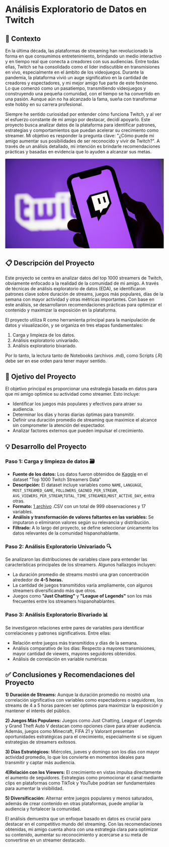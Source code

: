 # Análisis Exploratorio de Datos en Twitch

## 📝 Contexto

En la última década, las plataformas de streaming han revolucionado la forma en que consumimos entretenimiento, brindando un medio interactivo y en tiempo real que conecta a creadores con sus audiencias. Entre todas ellas, Twitch se ha consolidado como el líder indiscutible en transmisiones en vivo, especialmente en el ámbito de los videojuegos. Durante la pandemia, la plataforma vivió un auge significativo en la cantidad de creadores y espectadores, y mi mejor amigo fue parte de este fenómeno. Lo que comenzó como un pasatiempo, transmitiendo videojuegos y construyendo una pequeña comunidad, con el tiempo se ha convertido en una pasión. Aunque aún no ha alcanzado la fama, sueña con transformar este hobby en su carrera profesional.

Siempre he sentido curiosidad por entender cómo funciona Twitch, y al ver el esfuerzo constante de mi amigo por destacar, decidí apoyarlo. Este proyecto busca analizar datos de la plataforma para identificar patrones, estrategias y comportamientos que puedan acelerar su crecimiento como streamer. Mi objetivo es responder la pregunta clave: "¿Cómo puede mi amigo aumentar sus posibilidades de ser reconocido y vivir de Twitch?". A través de un análisis detallado, mi intención es brindarle recomendaciones prácticas y basadas en evidencia que lo ayuden a alcanzar sus metas.

![](https://github.com/rolivaresIA/EDA_Twitch/blob/main/images/Twitch_Main.png)

## 📋 Descripción del Proyecto 

Este proyecto se centra en analizar datos del top 1000 streamers de Twitch, obviamente enfocado a la realidad de la comunidad de mi amigo. A través de técnicas de análisis exploratorio de datos (EDA), se identificaron patrones clave sobre duración de streams, juegos más populares, días de la semana con mayor actividad y otras métricas importantes. Con base en este análisis, se desarrollaron recomendaciones prácticas para optimizar el contenido y maximizar la exposición en la plataforma.

El proyecto utiliza R como herramienta principal para la manipulación de datos y visualización, y se organiza en tres etapas fundamentales:

1) Carga y limpieza de los datos.
2) Análisis exploratorio univariado.
3) Análisis exploratorio bivariado.

Por lo tanto, la lectura tanto de Notebooks (archivos .md), como Scripts (.R) debe ser en ese orden para tener mayor sentido.

## 🎯 Ojetivo del Proyecto

El objetivo principal es proporcionar una estrategia basada en datos para que mi amigo optimice su actividad como streamer. Esto incluye:

- Identificar los juegos más populares y efectivos para atraer su audiencia.
- Determinar los días y horas diarias óptimas para transmitir.
- Definir una duración promedio de streaming que maximice el alcance sin comprometer la atención del espectador.
- Analizar factores externos que pueden impulsar el crecimiento.

## 💡 Desarrollo del Proyecto

### Paso 1: Carga y limpieza de datos 🗃️

- **Fuente de los datos:** Los datos fueron obtenidos de [Kaggle](https://www.kaggle.com/datasets/hibrahimag1/top-1000-twitch-streamers-data-may-2024) en el dataset "Top 1000 Twitch Streamers Data"
- **Descripción:** El dataset incluye variables como `NAME`, `LANGUAGE`, `MOST_STREAMED_GAME`, `FOLLOWERS_GAINED_PER_STREAM`, `AVG_VIEWERS_PER_STREAM`,`TOTAL_TIME_STREAMED`,`MOST_ACTIVE_DAY`, entra otras. 
- **Formato:** [1 archivo](https://github.com/rolivaresIA/EDA_Twitch/blob/main/dataset/datasetV2.csv) .CSV con un total de 999 observaciones y 17 variables.
- **Análisis y transformación de valores faltantes en las variables:** Se imputaron o eliminaron valores según su relevancia y distribución.
- **Filtrado:** A lo largo del proyecto, se define seleccionar únicamente los datos relevantes de la comunidad hispanohablante.

### Paso 2: Análisis Exploratorio Univariado 🔍

Se analizaron las distribuciones de variables clave para entender las características principales de los streamers. Algunos hallazgos incluyen:

- La duración promedio de streams mostró una gran concentración alrededor de **4-5 horas.**
- La cantidad de juegos transmitidos varía ampliamente, con algunos streamers diversificando más que otros.
- Juegos como **"Just Chatting"** y **"League of Legends"** son los más frecuentes entre los streamers hispanohablantes.

### Paso 3: Análisis Exploratorio Bivariado 📊

Se investigaron relaciones entre pares de variables para identificar correlaciones y patrones significativos. Entre ellas:

- Relación entre juegos más transmitidos y días de la semana.
- Análisis comparativo de los días: Respecto a mayores transmisiones, mayor cantidad de viewers, mayores seguidores obtenidos.
- Análisis de correlación en variable numéricas

## ✅ Conclusiones y Recomendaciones del Proyecto

**1) Duración de Streams:**
Aunque la duración promedio no mostró una correlación significativa con variables como espectadores o seguidores, los streams de 4 a 5 horas parecen ser óptimos para maximizar la exposición y mantener el interés del público.

**2) Juegos Más Populares:**
Juegos como Just Chatting, League of Legends y Grand Theft Auto V destacan como opciones clave para atraer audiencia. Además, juegos como Minecraft, FIFA 21 y Valorant presentan oportunidades estratégicas para el crecimiento, especialmente si se siguen estrategias de streamers exitosos.

**3) Días Estratégicos:**
Miércoles, jueves y domingo son los días con mayor actividad promedio, lo que los convierte en momentos ideales para transmitir y captar más audiencia.

**4)Relación con los Viewers:**
El crecimiento en vistas impulsa directamente el aumento de seguidores. Estrategias como promocionar el canal mediante clips en plataformas como TikTok y YouTube podrían ser fundamentales para aumentar la visibilidad.

**5) Diversificación:**
Alternar entre juegos populares y menos saturados, además de crear contenido en otras plataformas, puede ampliar la audiencia y fortalecer la comunidad.

El análisis demuestra que un enfoque basado en datos es crucial para destacar en el competitivo mundo del streaming. Con las recomendaciones obtenidas, mi amigo cuenta ahora con una estrategia clara para optimizar su contenido, aumentar su reconocimiento y acercarse a su meta de convertirse en un streamer destacado.
